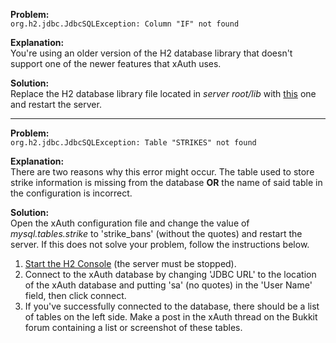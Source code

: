 **Problem:**  
`org.h2.jdbc.JdbcSQLException: Column "IF" not found`

**Explanation:**  
You're using an older version of the H2 database library that doesn't support one of the newer features that xAuth uses.

**Solution:**  
Replace the H2 database library file located in _server root/lib_ with [this](http://dl.dropbox.com/u/24661378/Bukkit/lib/h2.jar) one and restart the server.
***
**Problem:**  
`org.h2.jdbc.JdbcSQLException: Table "STRIKES" not found`

**Explanation:**  
There are two reasons why this error might occur.  The table used to store strike information is missing from the database **OR** the name of said table in the configuration is incorrect.

**Solution:**  
Open the xAuth configuration file and change the value of _mysql.tables.strike_ to 'strike_bans' (without the quotes) and restart the server.  If this does not solve your problem, follow the instructions below.

1. [Start the H2 Console](http://www.h2database.com/html/tutorial.html#tutorial_starting_h2_console) (the server must be stopped).
2. Connect to the xAuth database by changing 'JDBC URL' to the location of the xAuth database and putting 'sa' (no quotes) in the 'User Name' field, then click connect.
3. If you've successfully connected to the database, there should be a list of tables on the left side.  Make a post in the xAuth thread on the Bukkit forum containing a list or screenshot of these tables.